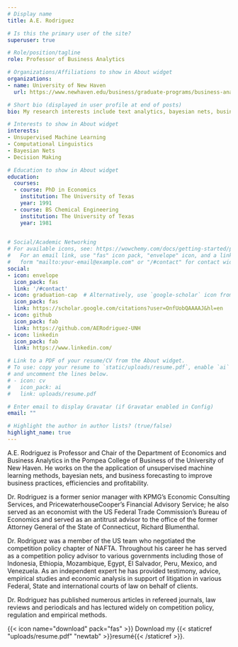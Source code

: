 ```yaml
---
# Display name
title: A.E. Rodriguez

# Is this the primary user of the site?
superuser: true

# Role/position/tagline
role: Professor of Business Analytics

# Organizations/Affiliations to show in About widget
organizations:
- name: University of New Haven
  url: https://www.newhaven.edu/business/graduate-programs/business-analytics/index.php

# Short bio (displayed in user profile at end of posts)
bio: My research interests include text analytics, bayesian nets, business forecasting.

# Interests to show in About widget
interests:
- Unsupervised Machine Learning
- Computational Linguistics
- Bayesian Nets
- Decision Making

# Education to show in About widget
education:
  courses:
  - course: PhD in Economics
    institution: The University of Texas
    year: 1991
  - course: BS Chemical Engineering
    institution: The University of Texas
    year: 1981
  

# Social/Academic Networking
# For available icons, see: https://wowchemy.com/docs/getting-started/page-builder/#icons
#   For an email link, use "fas" icon pack, "envelope" icon, and a link in the
#   form "mailto:your-email@example.com" or "/#contact" for contact widget.
social:
- icon: envelope
  icon_pack: fas
  link: '/#contact'
- icon: graduation-cap  # Alternatively, use `google-scholar` icon from `ai` icon pack
  icon_pack: fas
  link: https://scholar.google.com/citations?user=OnfUobQAAAAJ&hl=en
- icon: github
  icon_pack: fab
  link: https://github.com/AERodriguez-UNH
- icon: linkedin
  icon_pack: fab
  link: https://www.linkedin.com/

# Link to a PDF of your resume/CV from the About widget.
# To use: copy your resume to `static/uploads/resume.pdf`, enable `ai` icons in `params.toml`,
# and uncomment the lines below.
# - icon: cv
#   icon_pack: ai
#   link: uploads/resume.pdf

# Enter email to display Gravatar (if Gravatar enabled in Config)
email: ""

# Highlight the author in author lists? (true/false)
highlight_name: true
---
```


A.E. Rodriguez is Professor and Chair of the Department of Economics and Business Analytics in the Pompea College of Business of the University of New Haven.  He works on the the application of unsupervised machine learning methods, bayesian nets, and business forecasting to improve business practices, efficiencies and profitability.  

Dr. Rodriguez is a former senior manager with KPMG’s Economic Consulting Services, and PricewaterhouseCooper’s Financial Advisory Service; he also served as an economist with the US Federal Trade Commission’s Bureau of Economics and served as an antitrust advisor to the office of the former Attorney General of the State of Connecticut, Richard Blumenthal.  

Dr. Rodriguez was a member of the US team who negotiated the competition policy chapter of NAFTA.  Throughout his career he has served as a competition policy advisor to various governments including those of Indonesia, Ethiopia, Mozambique, Egypt, El Salvador, Peru, Mexico, and Venezuela.   As an independent expert he has provided testimony, advice, empirical studies and economic analysis in support of litigation in various Federal, State and international courts of law on behalf of clients.  

Dr. Rodriguez has published numerous articles in refereed journals, law reviews and periodicals and has lectured widely on competition policy, regulation and empirical methods. 


{{< icon name="download" pack="fas" >}} Download my {{< staticref "uploads/resume.pdf" "newtab" >}}resumé{{< /staticref >}}.

